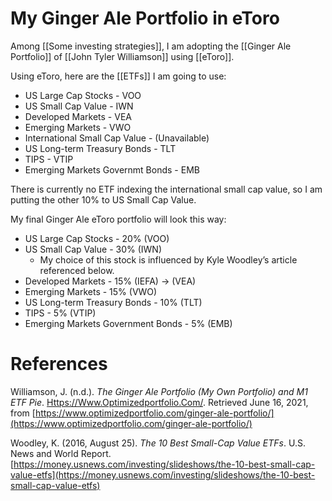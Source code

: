 # My Ginger Ale Portfolio in eToro

Among [[Some investing strategies]], I am adopting the [[Ginger Ale Portfolio]] of [[John Tyler Williamson]] using [[eToro]].

Using eToro, here are the [[ETFs]] I am going to use:

- US Large Cap Stocks - VOO
- US Small Cap Value - IWN
- Developed Markets - VEA
- Emerging Markets - VWO
- International Small Cap Value - (Unavailable)
- US Long-term Treasury Bonds - TLT
- TIPS - VTIP
- Emerging Markets Governmt Bonds - EMB

There is currently no ETF indexing the international small cap value, so I am putting the other 10% to US Small Cap Value.

My final Ginger Ale eToro portfolio will look this way:

- US Large Cap Stocks - 20% (VOO)
- US Small Cap Value - 30% (IWN)
   - My choice of this stock is influenced by Kyle Woodley’s article referenced below.
- Developed Markets - 15% (IEFA) → (VEA)
- Emerging Markets - 15% (VWO)
- US Long-term Treasury Bonds - 10% (TLT)
- TIPS - 5% (VTIP)
- Emerging Markets Government Bonds - 5% (EMB)

# References

Williamson, J. (n.d.). *The Ginger Ale Portfolio (My Own Portfolio) and M1 ETF Pie*. [Https://Www.Optimizedportfolio.Com/](Https://Www.Optimizedportfolio.Com/). Retrieved June 16, 2021, from [https://www.optimizedportfolio.com/ginger-ale-portfolio/](https://www.optimizedportfolio.com/ginger-ale-portfolio/)

Woodley, K. (2016, August 25). *The 10 Best Small-Cap Value ETFs*. U.S. News and World Report. [https://money.usnews.com/investing/slideshows/the-10-best-small-cap-value-etfs](https://money.usnews.com/investing/slideshows/the-10-best-small-cap-value-etfs)

